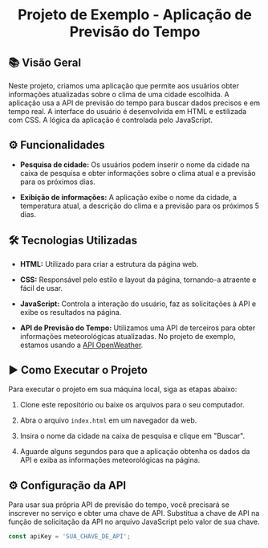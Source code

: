<h1 align="center">Projeto de Exemplo - Aplicação de Previsão do Tempo</h1>



## 📚 Visão Geral

Neste projeto, criamos uma aplicação que permite aos usuários obter informações atualizadas sobre o clima de uma cidade escolhida. A aplicação usa a API de previsão do tempo para buscar dados precisos e em tempo real. A interface do usuário é desenvolvida em HTML e estilizada com CSS. A lógica da aplicação é controlada pelo JavaScript.

## ⚙️ Funcionalidades

- **Pesquisa de cidade:** Os usuários podem inserir o nome da cidade na caixa de pesquisa e obter informações sobre o clima atual e a previsão para os próximos dias.

- **Exibição de informações:** A aplicação exibe o nome da cidade, a temperatura atual, a descrição do clima e a previsão para os próximos 5 dias.

## 🛠️ Tecnologias Utilizadas

- **HTML:** Utilizado para criar a estrutura da página web.

- **CSS:** Responsável pelo estilo e layout da página, tornando-a atraente e fácil de usar.

- **JavaScript:** Controla a interação do usuário, faz as solicitações à API e exibe os resultados na página.

- **API de Previsão do Tempo:** Utilizamos uma API de terceiros para obter informações meteorológicas atualizadas. No projeto de exemplo, estamos usando a [API OpenWeather](https://openweathermap.org/).

## ▶️ Como Executar o Projeto

Para executar o projeto em sua máquina local, siga as etapas abaixo:

1. Clone este repositório ou baixe os arquivos para o seu computador.

2. Abra o arquivo `index.html` em um navegador da web.

3. Insira o nome da cidade na caixa de pesquisa e clique em "Buscar".

4. Aguarde alguns segundos para que a aplicação obtenha os dados da API e exiba as informações meteorológicas na página.

## ⚙️ Configuração da API

Para usar sua própria API de previsão do tempo, você precisará se inscrever no serviço e obter uma chave de API. Substitua a chave de API na função de solicitação da API no arquivo JavaScript pelo valor de sua chave.

```javascript
const apiKey = 'SUA_CHAVE_DE_API';
